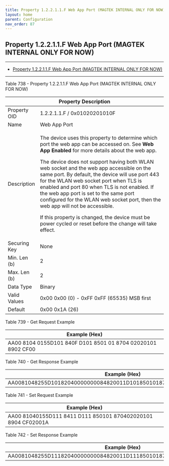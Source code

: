 ```yaml
---
title: Property 1.2.2.1.1.F Web App Port (MAGTEK INTERNAL ONLY FOR NOW)
layout: home
parent: Configuration
nav_order: 87
---
```


## Property 1.2.2.1.1.F Web App Port (MAGTEK INTERNAL ONLY FOR NOW)

---

- [Property 1.2.2.1.1.F Web App Port (MAGTEK INTERNAL ONLY FOR NOW)](#property-12211f-web-app-port-magtek-internal-only-for-now)

---


Table 738 - Property 1.2.2.1.1.F Web App Port (MAGTEK INTERNAL ONLY FOR
NOW)

<table>
<colgroup>
<col style="width: 14%" />
<col style="width: 85%" />
</colgroup>
<thead>
<tr>
<th colspan="2">Property Description</th>
</tr>
</thead>
<tbody>
<tr>
<td>Property OID</td>
<td>1.2.2.1.1.F / 0x01020201010F</td>
</tr>
<tr>
<td>Name</td>
<td>Web App Port</td>
</tr>
<tr>
<td>Description</td>
<td><p>The device uses this property to determine which port the web app
can be accessed on. See <strong>Web App Enabled</strong> for more
details about the web app.</p>
<p>The device does not support having both WLAN web socket and the web
app accessible on the same port. By default, the device will use port
443 for the WLAN web socket port when TLS is enabled and port 80 when
TLS is not enabled. If the web app port is set to the same port
configured for the WLAN web socket port, then the web app will not be
accessible.</p>
<p>If this property is changed, the device must be power cycled or reset
before the change will take effect.</p></td>
</tr>
<tr>
<td>Securing Key</td>
<td>None</td>
</tr>
<tr>
<td>Min. Len (b)</td>
<td>2</td>
</tr>
<tr>
<td>Max. Len (b)</td>
<td>2</td>
</tr>
<tr>
<td>Data Type</td>
<td>Binary</td>
</tr>
<tr>
<td>Valid Values</td>
<td>0x00 0x00 (0) - 0xFF 0xFF (65535) MSB first</td>
</tr>
<tr>
<td>Default</td>
<td>0x00 0x1A (26)</td>
</tr>
</tbody>
</table>

Table 739 - Get Request Example

| Example (Hex)                                                |
|--------------------------------------------------------------|
| AA00 8104 0155D101 840F D101 8501 01 8704 02020101 8902 CF00 |

Table 740 - Get Response Example

| Example (Hex)                                                          |
|------------------------------------------------------------------------|
| AA0081048255D10182040000000084820011D1018501018704020201018904CF02001A |

Table 741 - Set Request Example

| Example (Hex)                                                 |
|---------------------------------------------------------------|
| AA00 81040155D111 8411 D111 850101 870402020101 8904 CF02001A |

Table 742 - Set Response Example

| Example (Hex)                                                          |
|------------------------------------------------------------------------|
| AA0081048255D11182040000000084820011D1118501018704020201018904CF02001A |

##